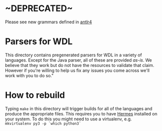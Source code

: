 # ~DEPRECATED~

Please see new grammars defined in [antlr4](../antlr4)

# Parsers for WDL

This directory contains pregenerated parsers for WDL in a variety of languages. Except for the Java parser, all of these are provided *as-is*. We believe that they work but do not have the resources to validate that claim. However if you're willing to help us fix any issues you come across we'll work with you to do so."

# How to rebuild

Typing `make` in this directory will trigger builds for all of the languages and produce the appropriate files. This requires you to have [Hermes](https://github.com/scottfrazer/hermes) installed on your system. To do this you might need to use a virtualenv, e.g. ``mkvirtualenv py3 -p `which python3` ``

